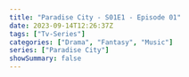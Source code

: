 ```yaml
---
title: "Paradise City - S01E1 - Episode 01"
date: 2023-09-14T12:26:37Z
tags: ["Tv-Series"]
categories: ["Drama", "Fantasy", "Music"]
series: ["Paradise City"]
showSummary: false
---
```


  <mux-player stream-type="on-demand"
  src="https://kp3d-my.sharepoint.com/personal/ryoo_kp3d_onmicrosoft_com/_layouts/15/download.aspx?share=EcnPjVNdjSJJrp5mdzEQMeIBrM6szwzTTd84KSEwDaoJqQ" metadata-video-title="Paradise City - S01E1 - Episode 01" prefer-playback="mse" controls>
  </mux-player>
  
  
  <script src="https://cdn.jsdelivr.net/npm/@mux/mux-player"></script>
  
   <script id="tMD9HZGEAe6jjpLd018HS85e3sRhndeAoggQhQpTaBJc" type="application/ld+json">
 {
  "@context": "https://schema.org/",
  "@type": "VideoObject",
  "name": "Paradise City - S01E1 - Episode 01",
  "contentUrl": "https://stream.mux.com/tMD9HZGEAe6jjpLd018HS85e3sRhndeAoggQhQpTaBJc.m3u8?quality=auto",
  "thumbnailUrl": "https://www.themoviedb.org/t/p/original/pvutoNabyHLtWxo8nEGQ31KZaum.jpg?width=314&fit_mode=preserve&time=25",
  "uploadDate": "2023-09-14T12:26:37Z",
}

</script>


